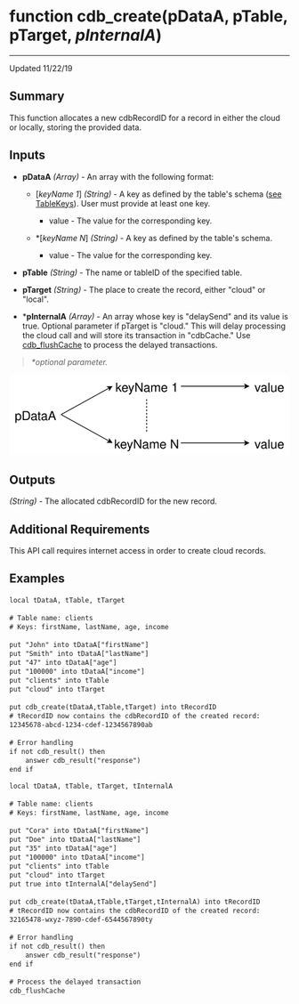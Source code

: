 # function cdb_create(pDataA, pTable, pTarget, *pInternalA*)
---
Updated 11/22/19
## Summary
This function allocates a new cdbRecordID for a record in either the cloud or locally, storing the provided data.

## Inputs
* **pDataA** *(Array)* - An array with the following format:
	* [*keyName 1*] *(String)* - A key as defined by the table's schema ([see TableKeys](./TableKeys.md)). User must provide at least one key.
		* value - The value for the corresponding key.

    * \*[*keyName N*] *(String)* - A key as defined by the table's schema.
    	* value - The value for the corresponding key.

* **pTable** *(String)* - The name or tableID of the specified table.

* **pTarget** *(String)* - The place to create the record, either "cloud" or "local".

* \***pInternalA** *(Array)* - An array whose key is "delaySend" and its value is true. Optional parameter if pTarget is "cloud." This will delay processing the cloud call and will store its transaction in "cdbCache." Use [cdb_flushCache](FlushCache.md) to process the delayed transactions.

> _*optional parameter._

![Create input diagram](images/CreateInput.svg)

## Outputs
*(String)* - The allocated cdbRecordID for the new record.

## Additional Requirements
This API call requires internet access in order to create cloud records.

## Examples
```livecodeserver
local tDataA, tTable, tTarget

# Table name: clients
# Keys: firstName, lastName, age, income

put "John" into tDataA["firstName"]
put "Smith" into tDataA["lastName"]
put "47" into tDataA["age"]
put "100000" into tDataA["income"]
put "clients" into tTable
put "cloud" into tTarget

put cdb_create(tDataA,tTable,tTarget) into tRecordID
# tRecordID now contains the cdbRecordID of the created record: 12345678-abcd-1234-cdef-1234567890ab

# Error handling
if not cdb_result() then
	answer cdb_result("response")
end if
```

```livecodeserver
local tDataA, tTable, tTarget, tInternalA

# Table name: clients
# Keys: firstName, lastName, age, income

put "Cora" into tDataA["firstName"]
put "Doe" into tDataA["lastName"]
put "35" into tDataA["age"]
put "100000" into tDataA["income"]
put "clients" into tTable
put "cloud" into tTarget
put true into tInternalA["delaySend"]

put cdb_create(tDataA,tTable,tTarget,tInternalA) into tRecordID
# tRecordID now contains the cdbRecordID of the created record: 32165478-wxyz-7890-cdef-6544567890ty

# Error handling
if not cdb_result() then
	answer cdb_result("response")
end if

# Process the delayed transaction
cdb_flushCache
```